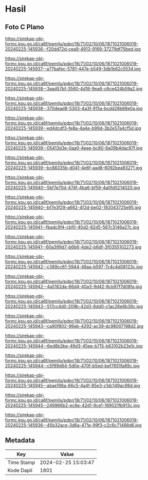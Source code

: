 # Hasil

## Foto C Plano

https://sirekap-obj-formc.kpu.go.id/ca6f/pemilu/pdpr/18/71/02/10/06/1871021006019-20240225-145936--f20dd72d-cea9-4913-9169-37279df75bed.jpg

https://sirekap-obj-formc.kpu.go.id/ca6f/pemilu/pdpr/18/71/02/10/06/1871021006019-20240225-145937--a77bafec-5781-447e-b549-3db1b62c5534.jpg

https://sirekap-obj-formc.kpu.go.id/ca6f/pemilu/pdpr/18/71/02/10/06/1871021006019-20240225-145938--3aad57bf-3560-4d16-9ea6-c6ce424b59a2.jpg

https://sirekap-obj-formc.kpu.go.id/ca6f/pemilu/pdpr/18/71/02/10/06/1871021006019-20240225-145938--370dead8-5303-4a3f-915a-bcdd28b68e0a.jpg

https://sirekap-obj-formc.kpu.go.id/ca6f/pemilu/pdpr/18/71/02/10/06/1871021006019-20240225-145939--ed4dcdf3-fe8a-4a4e-b99d-3b2e57a4cf5d.jpg

https://sirekap-obj-formc.kpu.go.id/ca6f/pemilu/pdpr/18/71/02/10/06/1871021006019-20240225-145939--05413d3e-0aa0-4eee-bc80-6a09b4dac97f.jpg

https://sirekap-obj-formc.kpu.go.id/ca6f/pemilu/pdpr/18/71/02/10/06/1871021006019-20240225-145939--bc88335b-d041-4e6f-aad8-6092bea93271.jpg

https://sirekap-obj-formc.kpu.go.id/ca6f/pemilu/pdpr/18/71/02/10/06/1871021006019-20240225-145940--5bf7e70d-474f-4ba6-bf59-4a0fd0214020.jpg

https://sirekap-obj-formc.kpu.go.id/ca6f/pemilu/pdpr/18/71/02/10/06/1871021006019-20240225-145940--bf7e3f29-a662-4f2d-be02-192043725e95.jpg

https://sirekap-obj-formc.kpu.go.id/ca6f/pemilu/pdpr/18/71/02/10/06/1871021006019-20240225-145941--fbadc9f4-cbf0-40d2-82d5-567c3146a27c.jpg

https://sirekap-obj-formc.kpu.go.id/ca6f/pemilu/pdpr/18/71/02/10/06/1871021006019-20240225-145941--60a399d7-b6b6-4de2-b6df-3f0355102273.jpg

https://sirekap-obj-formc.kpu.go.id/ca6f/pemilu/pdpr/18/71/02/10/06/1871021006019-20240225-145942--c389cc61-5944-48aa-b597-7c4c4d08123c.jpg

https://sirekap-obj-formc.kpu.go.id/ca6f/pemilu/pdpr/18/71/02/10/06/1871021006019-20240225-145942--4a5162da-66d4-40a3-9d42-8cb97f7d08fa.jpg

https://sirekap-obj-formc.kpu.go.id/ca6f/pemilu/pdpr/18/71/02/10/06/1871021006019-20240225-145943--517cc4d0-209b-42d3-8dd0-c1ac26e6b39c.jpg

https://sirekap-obj-formc.kpu.go.id/ca6f/pemilu/pdpr/18/71/02/10/06/1871021006019-20240225-145943--ca90f802-96eb-4292-ac39-dc98007198d2.jpg

https://sirekap-obj-formc.kpu.go.id/ca6f/pemilu/pdpr/18/71/02/10/06/1871021006019-20240225-145944--6ed8b3be-49d3-45ee-b715-b63102b23e1c.jpg

https://sirekap-obj-formc.kpu.go.id/ca6f/pemilu/pdpr/18/71/02/10/06/1871021006019-20240225-145944--c5f99d64-5d0e-470f-b5ed-bef7651fa89c.jpg

https://sirekap-obj-formc.kpu.go.id/ca6f/pemilu/pdpr/18/71/02/10/06/1871021006019-20240225-145945--abae198a-66c5-4a4f-85e3-c1dc149ac98d.jpg

https://sirekap-obj-formc.kpu.go.id/ca6f/pemilu/pdpr/18/71/02/10/06/1871021006019-20240225-145945--249966b2-ec6e-42d1-9ce1-169021fb913c.jpg

https://sirekap-obj-formc.kpu.go.id/ca6f/pemilu/pdpr/18/71/02/10/06/1871021006019-20240225-145936--45b32ace-3d6a-471e-99f3-c2c6c71488d6.jpg


## Metadata

| Key        | Value               |
| ---------- | ------------------- |
| Time Stamp | 2024-02-25 15:03:47 |
| Kode Dapil | 1801                |



